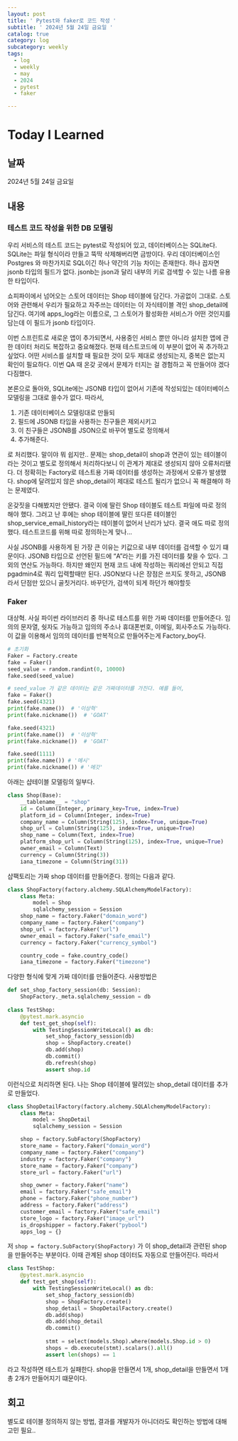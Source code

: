 ```yaml
---
layout: post
title: ' Pytest와 faker로 코드 작성 '
subtitle: ' 2024년 5월 24일 금요일 '
catalog: true
category: log
subcategory: weekly
tags:
  - log
  - weekly
  - may
  - 2024
  - pytest
  - faker

---
```


# Today I Learned

## 날짜

2024년 5월 24일 금요일

## 내용

### 테스트 코드 작성을 위한 DB 모델링

 우리 서비스의 테스트 코드는 pytest로 작성되어 있고, 데이터베이스는 SQLite다. SQLite는 파일 형식이라 만들고 뚝딱 삭제해버리면 금방이다. 우리 데이터베이스인 Postgres 와 마찬가지로 SQL이긴 하나 약간의 기능 차이는 존재한다. 하나 꼽자면 jsonb 타입의 필드가 없다. jsonb는 json과 달리 내부의 키로 검색할 수 있는 나름 유용한 타입이다.

 쇼피파이에서 넘어오는 스토어 데이터는 Shop 테이블에 담긴다. 가공없이 그대로. 스토어와 관련해서 우리가 필요하고 자주쓰는 데이터는 이 자식테이블 격인 shop_detail에 담긴다. 여기에 apps_log라는 이름으로, 그 스토어가 활성화한 서비스가 어떤 것인지를 담는데 이 필드가 jsonb 타입이다.

 이번 스프린트로 새로운 앱이 추가되면서, 사용중인 서비스 뿐만 아니라 설치한 앱에 관한 데이터 처리도 복잡하고 중요해졌다. 현재 테스트코드에 이 부분이 없어 꼭 추가하고 싶었다. 어떤 서비스를 설치할 때 필요한 것이 모두 제대로 생성되는지, 중복은 없는지 확인이 필요하다. 이번 QA 때 온갖 곳에서 문제가 터지는 걸 경험하고 꼭 만들어야 겠다 다짐했다.

 본론으로 돌아와, SQLite에는 JSONB 타입이 없어서 기존에 작성되있는 데이터베이스 모델링을 그대로 쓸수가 없다. 따라서, 

1. 기존 데이터베이스 모델링대로 만들되
2. 필드에 JSONB 타입을 사용하는 친구들은 제외시키고
3. 이 친구들은 JSONB를 JSON으로 바꾸어 별도로 정의해서
4. 추가해준다.

로 처리했다. 말이야 뭐 쉽지만.. 문제는 shop_detail이 shop과 연관이 있는 테이블이라는 것이고 별도로 정의해서 처리하다보니 이 관계가 제대로 생성되지 않아 오류처리됐다. 더 정확히는 Factory로 테스트용 가짜 데이터를 생성하는 과정에서 오류가 발생했다. shop에 달려있지 않은 shop_detail이 제대로 테스트 될리가 없으니 꼭 해결해야 하는 문제였다.

 온갖짓을 다해봤지만 안됐다. 결국 이에 딸린 Shop 테이블도 테스트 파일에 따로 정의해야 했다. 그러고 난 후에는 shop 테이블에 딸린 또다른 테이블인 shop_service_email_history라는 테이블이 없어서 난리가 났다. 결국 애도 따로 정의했다. 테스트코드를 위해 따로 정의하는게 맞나…

 사실 JSONB를 사용하게 된 가장 큰 이유는 키값으로 내부 데이터를 검색할 수 있기 떄문이다. JSONB 타입으로 선언된 필드에 “A”라는 키를 가진 데이터를 찾을 수 있다. 그 외의 연산도 가능하다. 하지만 왜인지 현재 코드 내에 작성하는 쿼리에선 안되고 직접 pgadmin4로 쿼리 입력할때만 된다. JSON보다 나은 장점은 쓰지도 못하고, JSONB라서 단점만 있으니 골칫거리다. 바꾸던가, 검색이 되게 하던가 해야할듯

### Faker

 대상혁. 사실 파이썬 라이브러리 중 하나로 테스트를 위한 가짜 데이터를 만들어준다. 임의의 문자열, 쉇자도 가능하고 임의의 주소나 휴대폰번호, 이메일, 회사주소도 가능하다. 이 값을 이용해서 임의의 데이터를 반복적으로 만들어주는게 Factory_boy다.

```python
# 초기화
Faker = Factory.create
fake = Faker()
seed_value = random.randint(0, 10000)
fake.seed(seed_value)

# seed_value 가 같은 데이터는 같은 가짜데이터를 가진다. 예를 들어,
fake = Faker()
fake.seed(4321)
print(fake.name())  # '이상혁'
print(fake.nickname())  # 'GOAT'

fake.seed(4321)
print(fake.name())  # '이상혁'
print(fake.nickname())  # 'GOAT'

fake.seed(1111)
print(fake.name()) # '메시'
print(fake.nickname()) # '메갓'
```

 

아래는 샵테이블 모델링의 일부다.

```python
class Shop(Base):
    __tablename__ = "shop"
    id = Column(Integer, primary_key=True, index=True)
    platform_id = Column(Integer, index=True)
    company_name = Column(String(125), index=True, unique=True)
    shop_url = Column(String(125), index=True, unique=True)
    shop_name = Column(Text, index=True)
    platform_shop_url = Column(String(125), index=True, unique=True)
    owner_email = Column(Text)
    currency = Column(String(3))
    iana_timezone = Column(String(31))

```

샵팩토리는 가짜 shop 데이터를 만들어준다. 정의는 다음과 같다.

```python
class ShopFactory(factory.alchemy.SQLAlchemyModelFactory):
    class Meta:
        model = Shop
        sqlalchemy_session = Session
    shop_name = factory.Faker("domain_word")
    company_name = factory.Faker("company")
    shop_url = factory.Faker("url")
    owner_email = factory.Faker("safe_email")
    currency = factory.Faker("currency_symbol")

    country_code = fake.country_code()
    iana_timezone = factory.Faker("timezone")
```

다양한 형식에 맞게 가짜 데이터를 만들어준다. 사용방법은

```python
def set_shop_factory_session(db: Session):
    ShopFactory._meta.sqlalchemy_session = db
    
class TestShop:
    @pytest.mark.asyncio
    def test_get_shop(self):
        with TestingSessionWriteLocal() as db:
            set_shop_factory_session(db)
            shop = ShopFactory.create()
            db.add(shop)
            db.commit()
            db.refresh(shop)
            assert shop.id
```

이런식으로 처리하면 된다. 나는 Shop 테이블에 딸려있는 shop_detail 데이터를 추가로 만들었다.

```python
class ShopDetailFactory(factory.alchemy.SQLAlchemyModelFactory):
    class Meta:
        model = ShopDetail
        sqlalchemy_session = Session

    shop = factory.SubFactory(ShopFactory)
    store_name = factory.Faker("domain_word")
    company_name = factory.Faker("company")
    industry = factory.Faker("company")
    store_name = factory.Faker("company")
    store_url = factory.Faker("url")

    shop_owner = factory.Faker("name")
    email = factory.Faker("safe_email")
    phone = factory.Faker("phone_number")
    address = factory.Faker("address")
    customer_email = factory.Faker("safe_email")
    store_logo = factory.Faker("image_url")
    is_dropshipper = factory.Faker("pybool")
    apps_log = {}
```

저 `shop = factory.SubFactory(ShopFactory)` 가 이 shop_detail과 관련된 shop을 만들어주는 부분이다. 이때 관계된 shop 데이터도 자동으로 만들어진다. 따라서

```python
class TestShop:
    @pytest.mark.asyncio
    def test_get_shop(self):
        with TestingSessionWriteLocal() as db:
            set_shop_factory_session(db)
            shop = ShopFactory.create()
            shop_detail = ShopDetailFactory.create()
            db.add(shop)
            db.add(shop_detail
            db.commit()
            
            stmt = select(models.Shop).where(models.Shop.id > 0)
            shops = db.execute(stmt).scalars().all()
            assert len(shops) == 1
```

라고 작성하면 테스트가 실패한다. shop을 만들면서 1개, shop_detail을 만들면서 1개 총 2개가 만들어지기 떄문이다.

## 회고

별도로 테이블 정의하지 않는 방법, 결과를 개발자가 아니더라도 확인하는 방법에 대해 고민 필요..